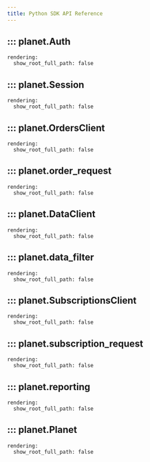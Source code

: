 ```yaml
---
title: Python SDK API Reference
---
```


## ::: planet.Auth
    rendering:
      show_root_full_path: false

## ::: planet.Session
    rendering:
      show_root_full_path: false

## ::: planet.OrdersClient
    rendering:
      show_root_full_path: false

## ::: planet.order_request
    rendering:
      show_root_full_path: false

## ::: planet.DataClient
    rendering:
      show_root_full_path: false

## ::: planet.data_filter
    rendering:
      show_root_full_path: false

## ::: planet.SubscriptionsClient
    rendering:
      show_root_full_path: false

## ::: planet.subscription_request
    rendering:
      show_root_full_path: false

## ::: planet.reporting
    rendering:
      show_root_full_path: false

## ::: planet.Planet
    rendering:
      show_root_full_path: false
